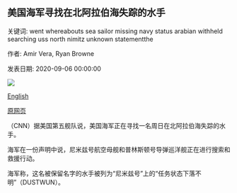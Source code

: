 ## 美国海军寻找在北阿拉伯海失踪的水手

关键词: went whereabouts sea sailor missing navy status arabian withheld searching uss north nimitz unknown statementthe

作者: Amir Vera, Ryan Browne

发表日期: 2020-09-06 00:00:00

![](https://cdn.cnn.com/cnnnext/dam/assets/200906153451-us-navy-file-super-tease.jpg)

[English](US%20Navy%20searching%20for%20sailor%20who%20went%20missing%20in%20North%20Arabian%20Sea.md)

[原网页](https://edition.cnn.com/2020/09/06/us/us-navy-sailor-missing/index.html)

（CNN）据美国第五舰队说，美国海军正在寻找一名周日在北阿拉伯海失踪的水手。

海军在一份声明中说，尼米兹号航空母舰和普林斯顿号导弹巡洋舰正在进行搜索和救援行动。

海军称，这名被保留名字的水手被列为“尼米兹号”上的“任务状态下落不明”（DUSTWUN）。